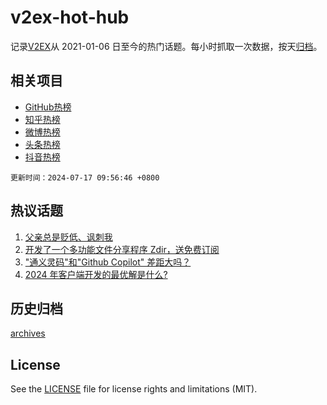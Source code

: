 # v2ex-hot-hub

 记录[V2EX](https://www.v2ex.com/)从 2021-01-06 日至今的热门话题。每小时抓取一次数据，按天[归档](archives)。
 
 ## 相关项目

- [GitHub热榜](https://github.com/it985/github-hot-hub)
- [知乎热榜](https://github.com/it985/zhihu-hot-hub)
- [微博热榜](https://github.com/it985/weibo-hot-hub)
- [头条热榜](https://github.com/it985/toutiao-hot-hub)
- [抖音热榜](https://github.com/it985/douyin-hot-hub)


 `更新时间：2024-07-17 09:56:46 +0800`

## 热议话题

1. [父亲总是贬低、讽刺我](https://www.v2ex.com/t/1057644)
1. [开发了一个多功能文件分享程序 Zdir，送免费订阅](https://www.v2ex.com/t/1057725)
1. ["通义灵码"和"Github Copilot" 差距大吗？](https://www.v2ex.com/t/1057602)
1. [2024 年客户端开发的最优解是什么?](https://www.v2ex.com/t/1057770)

## 历史归档

[archives](archives)

## License

See the [LICENSE](LICENSE) file for license rights and limitations (MIT).

